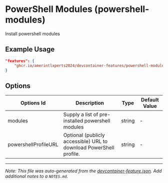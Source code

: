 
# PowerShell Modules (powershell-modules)

Install powershell modules

## Example Usage

```json
"features": {
    "ghcr.io/amerintlxperts2024/devcontainer-features/powershell-modules:0": {}
}
```

## Options

| Options Id | Description | Type | Default Value |
|-----|-----|-----|-----|
| modules | Supply a list of pre-installed powershell modules | string | - |
| powershellProfileURL | Optional (publicly accessible) URL to download PowerShell profile. | string | - |



---

_Note: This file was auto-generated from the [devcontainer-feature.json](https://github.com/amerintlxperts2024/devcontainer-features/blob/main/src/powershell-modules/devcontainer-feature.json).  Add additional notes to a `NOTES.md`._
